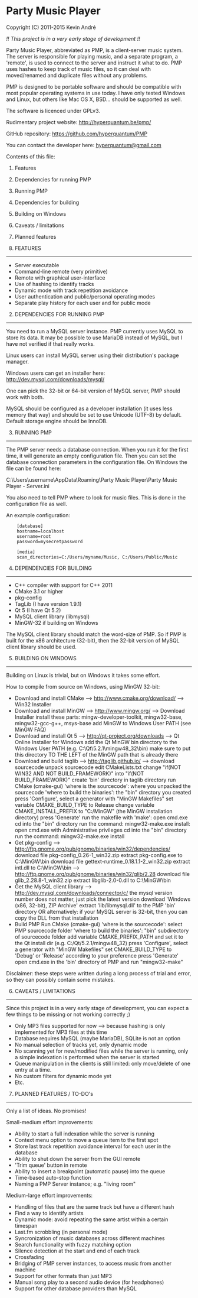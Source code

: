 ﻿Party Music Player
==================

Copyright (C) 2011-2015  Kevin André

  *!! This project is in a very early stage of development !!*

Party Music Player, abbreviated as PMP, is a client-server music system. The server is responsible for playing music, and a separate program, a 'remote', is used to connect to the server and instruct it what to do. PMP uses hashes to keep track of music files, so it can deal with moved/renamed and duplicate files without any problems.

PMP is designed to be portable software and should be compatible with most popular operating systems in use today. I have only tested Windows and Linux, but others like Mac OS X, BSD... should be supported as well.

The software is licenced under GPLv3.

Rudimentary project website:  http://hyperquantum.be/pmp/

GitHub repository:  https://github.com/hyperquantum/PMP

You can contact the developer here:   hyperquantum@gmail.com


Contents of this file:
  1. Features
  2. Dependencies for running PMP
  3. Running PMP
  4. Dependencies for building
  5. Building on Windows
  6. Caveats / limitations
  7. Planned features


1. FEATURES
-----------

 * Server executable
 * Command-line remote  (very primitive)
 * Remote with graphical user-interface
 * Use of hashing to identify tracks
 * Dynamic mode with track repetition avoidance
 * User authentication and public/personal operating modes
 * Separate play history for each user and for public mode


2. DEPENDENCIES FOR RUNNING PMP
-------------------------------

You need to run a MySQL server instance. PMP currently uses MySQL to store its data. It may be possible to use MariaDB instead of MySQL, but I have not verified if that really works.

Linux users can install MySQL server using their distribution's package manager.

Windows users can get an installer here:  http://dev.mysql.com/downloads/mysql/

One can pick the 32-bit or 64-bit version of MySQL server, PMP should work with both.

MySQL should be configured as a developer installation (it uses less memory that way) and should be set to use Unicode (UTF-8) by default. Default storage engine should be InnoDB.


3. RUNNING PMP
--------------

The PMP server needs a database connection. When you run it for the first time, it will generate an empty configuration file. Then you can set the database connection parameters in the configuration file. On Windows the file can be found here:

  C:\Users\username\AppData\Roaming\Party Music Player\Party Music Player - Server.ini

You also need to tell PMP where to look for music files. This is done in the configuration file as well.

An example configuration:

```
    [database]
    hostname=localhost
    username=root
    password=mysecretpassword
  
    [media]
    scan_directories=C:/Users/myname/Music, C:/Users/Public/Music
```

4. DEPENDENCIES FOR BUILDING
----------------------------

 * C++ compiler with support for C++ 2011
 * CMake 3.1 or higher
 * pkg-config
 * TagLib    (I have version 1.9.1)
 * Qt 5      (I have Qt 5.2)
 * MySQL client library  (libmysql)
 * MinGW-32  if building on Windows

The MySQL client library should match the word-size of PMP.  So if PMP is built for the x86 architecture (32-bit), then the 32-bit version of MySQL client library should be used.


5. BUILDING ON WINDOWS
----------------------

Building on Linux is trivial, but on Windows it takes some effort.

How to compile from source on Windows, using MinGW 32-bit:

* Download and install CMake
   --> http://www.cmake.org/download/  --> Win32 Installer
* Download and install MinGW
   --> http://www.mingw.org/  --> Download Installer
   install these parts:
     mingw-developer-toolkit, mingw32-base, mingw32-gcc-g++, msys-base
   add MinGW to Windows User PATH  (see MinGW FAQ)
* Download and install Qt 5
   --> http://qt-project.org/downloads  --> Qt Online Installer for Windows
    add the Qt MinGW bin directory to the Windows User PATH
      (e.g. C:\Qt\5.2.1\mingw48_32\bin)
      make sure to put this directory TO THE LEFT of the MinGW path that is already there
* Download and build taglib
   --> http://taglib.github.io/  --> download sourcecode
    unpack sourcecode
    edit CMakeLists.txt
      change "if(NOT WIN32 AND NOT BUILD_FRAMEWORK)" into "if(NOT BUILD_FRAMEWORK)"
    create 'bin' directory in taglib directory
    run CMake (cmake-gui)
    'where is the sourcecode': where you unpacked the sourcecode
    'where to build the binaries': the "bin" directory you created
    press 'Configure', select a generator with "MinGW Makefiles"
    set variable CMAKE_BUILD_TYPE to Release
    change variable CMAKE_INSTALL_PREFIX to "C:/MinGW" (the MinGW installation directory)
    press 'Generate'
    run the makefile with 'make':
      open cmd.exe
      cd into the "bin" directory
      run the command: mingw32-make.exe
    install:
      open cmd.exe with Administrative privileges
      cd into the "bin" directory
      run the command: mingw32-make.exe install
* Get pkg-config
    --> http://ftp.gnome.org/pub/gnome/binaries/win32/dependencies/
    download file pkg-config_0.26-1_win32.zip
    extract pkg-config.exe to C:\MinGW\bin
    download file gettext-runtime_0.18.1.1-2_win32.zip
    extract intl.dll to C:\MinGW\bin
    --> http://ftp.gnome.org/pub/gnome/binaries/win32/glib/2.28
    download file glib_2.28.8-1_win32.zip
    extract libglib-2.0-0.dll to C:\MinGW\bin
* Get the MySQL client library
    --> http://dev.mysql.com/downloads/connector/c/
    the mysql version number does not matter, just pick the latest version
    download 'Windows (x86, 32-bit), ZIP Archive'
    extract 'lib/libmysql.dll' to the PMP 'bin' directory
    OR alternatively:
      if your MySQL server is 32-bit, then you can copy the DLL from that installation
* Build PMP
    Run CMake (cmake-gui)
    'where is the sourcecode': select PMP sourcecode folder
    'where to build the binaries': "bin" subdirectory of sourcecode folder
    add variable CMAKE_PREFIX_PATH and set it to the Qt install dir
      (e.g. C:/Qt/5.2.1/mingw48_32)
    press 'Configure', select a generator with "MinGW Makefiles"
    set CMAKE_BUILD_TYPE to 'Debug' or 'Release' according to your preference
    press 'Generate'
    open cmd.exe in the 'bin' directory of PMP and run "mingw32-make"

Disclaimer: these steps were written during a long process of trial and error, so they can possibly contain some mistakes.


6. CAVEATS / LIMITATIONS
------------------------

Since this project is in a very early stage of development, you can expect a few things to be missing or not working correctly ;)

 * Only MP3 files supported for now
    --> because hashing is only implemented for MP3 files at this time
 * Database requires MySQL (maybe MariaDB), SQLite is not an option
 * No manual selection of tracks yet, only dynamic mode
 * No scanning yet for new/modified files while the server is running, only a simple indexation is performed when the server is started
 * Queue manipulation in the clients is still limited: only move/delete of one entry at a time.
 * No custom filters for dynamic mode yet
 * Etc.


7. PLANNED FEATURES / TO-DO's
-----------------------------

Only a list of ideas.  No promises!

 Small-medium effort improvements:
  * Ability to start a full indexation while the server is running
  * Context menu option to move a queue item to the first spot
  * Store last track repetition avoidance interval for each user in the database
  * Ability to shut down the server from the GUI remote
  * 'Trim queue' button in remote
  * Ability to insert a breakpoint (automatic pause) into the queue
  * Time-based auto-stop function
  * Naming a PMP Server instance; e.g. "living room"

 Medium-large effort improvements:
  * Handling of files that are the same track but have a different hash
  * Find a way to identify artists
  * Dynamic mode: avoid repeating the same artist within a certain timespan
  * Last.fm scrobbling (in personal mode)
  * Syncronization of music databases across different machines
  * Search functionality with fuzzy matching option
  * Silence detection at the start and end of each track
  * Crossfading
  * Bridging of PMP server instances, to access music from another machine
  * Support for other formats than just MP3
  * Manual song play to a second audio device (for headphones)
  * Support for other database providers than MySQL
